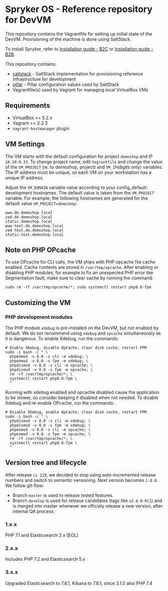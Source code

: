 # Spryker OS - Reference repository for DevVM

This repository contains the Vagrantfile for setting up initial state of the DevVM. Provisioning of the machine is done using SaltStack.

To install Spryker, refer to [Installation guide - B2C](https://documentation.spryker.com/docs/en/b2c-demo-shop-installation-mac-os-or-linux-with-devvm) or [Installation guide - B2B](https://documentation.spryker.com/docs/en/installation-guide-b2b).

This repository contains:
 - [saltstack](saltstack) - SaltStack implementation for provisioning reference infrastructure for development
 - [pillar](pillar) - Pillar configuration values used by SaltStack
 - Vagrantfile(s) used by Vagrant for managing local VirtualBox VMs

## Requirements
 - VirtualBox >= 5.2.x
 - Vagrant >= 2.2.3
 - `vagrant-hostmanager` plugin

## VM Settings
The VM starts with the default configuration for project `demoshop` and IP `10.10.0.33`.
To change project name, edit `Vagrantfile` and change the value of
the `VM_PROJECT` (ie. to demoshop, project) and `VM_IP`(digits only) variables. The IP address must
be unique, so each VM on your workstation has a unique IP address.

Adjust the `VM_DOMAIN` variable value according to your config_default-development hostnames. 
The default value is taken from the `VM_PROJECT` variable. For example, the following hostnames 
are generated for the default value `VM_PROJECT=demoshop`:
```
www.de.demoshop.local
zed.de.demoshop.local
static.demoshop.local
www-test.de.demoshop.local
zed-test.de.demoshop.local
static-test.demoshop.local
```

## Note on PHP OPcache
To use OPcache for CLI calls, the VM ships with PHP opcache file cache enabled. Cache contents are stored in `/var/tmp/opcache`. After enabling or disabling PHP modules, for example to fix an unexpected PHP error like Segmentation fault, make sure to clear cache by running the command:
```
sudo rm -rf /var/tmp/opcache/*; sudo systemctl restart php8.0-fpm
```

## Customizing the VM

### PHP development modules
The PHP module `xdebug` is pre-installed on the DevVM, but not enabled by default.
We do not recommend using `xdebug` and `opcache` simultaneously as it is dangerous.
To enable Xdebug, run the commands:
```
# Enable XDebug, disable OpCache, clear disk cache, restart FPM
sudo -i bash -c " \
  phpenmod -v 8.0 -s cli -m xdebug; \
  phpenmod -v 8.0 -s fpm -m xdebug; \
  phpdismod -v 8.0 -s cli -m opcache; \
  phpdismod -v 8.0 -s fpm -m opcache; \
  rm -rf /var/tmp/opcache/*; \
  systemctl restart php8.0-fpm \
  "
```

Running with xdebug enabled and opcache disabled cause the application to be slower, so consider
keeping it disabled when not needed. To disable Xdebug and re-enable OPcache, run the commands:
```
# Disable XDebug, enable OpCache, clear disk cache, restart FPM
sudo -i bash -c " \
  phpdismod -v 8.0 -s cli -m xdebug; \
  phpdismod -v 8.0 -s fpm -m xdebug; \
  phpenmod -v 8.0 -s cli -m opcache; \
  phpenmod -v 8.0 -s fpm -m opcache; \
  rm -rf /var/tmp/opcache/*; \
  systemctl restart php8.0-fpm \
  "
```


## Version tree and lifecycle
After release `ci-119`, we decided to stop using auto-incremented release numbers and switch to semantic versioning. Next version becomes `1.0.0`.
We follow git-flow:
* Branch `master` is used to release tested features.
* Branch `develop` is used for release candidates (tags like `v2.0.0-RC1`) and is merged into master whenever we officialy release a new version, after internal QA process.


### 1.x.x
PHP 7.1 and Elasticsearch 2.x [EOL]

### 2.x.x
Includes PHP 7.2 and Elasticsearch 5.x

### 3.x.x
Upgraded Elasticsearch to 7.8.1, Kibana to 7.8.1, since 3.1.0 also PHP 7.4
